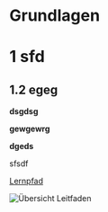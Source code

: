 # Grundlagen

# 

# 1 sfd

## 1.2 egeg

**dsgdsg**

**gewgewrg**

**dgeds**

sfsdf

[Lernpfad](#2-0-Lernpfad)



![Übersicht Leitfaden](C:\Users\Benedikt%20Scheerer\Documents\GitHub\lernos-for-teams\de\src\images\picture1.png)
